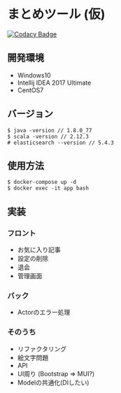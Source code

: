 # まとめツール (仮)
[![Codacy Badge](https://api.codacy.com/project/badge/Grade/da331c3732d249d6b1c0a3989f5ae8b9)](https://www.codacy.com/app/ryota-sakamoto/matome?utm_source=github.com&amp;utm_medium=referral&amp;utm_content=ryota-sakamoto/matome&amp;utm_campaign=Badge_Grade)

## 開発環境
- Windows10
- Intellij IDEA 2017 Ultimate
- CentOS7

## バージョン
```
$ java -version // 1.8.0_77
$ scala -version // 2.12.3
# elasticsearch --version // 5.4.3
```

## 使用方法
```
$ docker-compose up -d
$ docker exec -it app bash
```

## 実装

### フロント
- お気に入り記事
- 設定の削除
- 退会
- 管理画面

### バック
- Actorのエラー処理

### そのうち
- リファクタリング
- 絵文字問題
- API
- UI周り (Bootstrap => MUI?)
- Modelの共通化(DIしたい)
